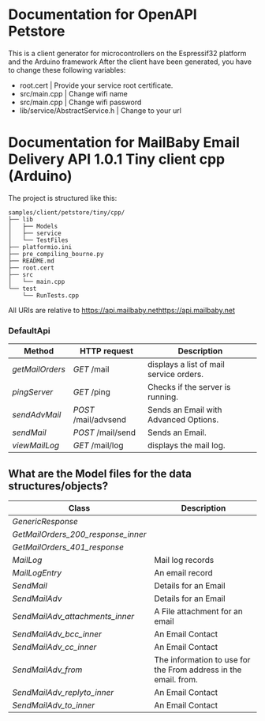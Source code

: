 # Documentation for OpenAPI Petstore
This is a client generator for microcontrollers on the Espressif32 platform and the Arduino framework
After the client have been generated, you have to change these following variables:
- root.cert | Provide your service root certificate.
- src/main.cpp | Change wifi name
- src/main.cpp | Change wifi password
- lib/service/AbstractService.h | Change to your url

# Documentation for MailBaby Email Delivery API 1.0.1 Tiny client cpp (Arduino) 

The project is structured like this:
```
samples/client/petstore/tiny/cpp/
├── lib
│   ├── Models
│   ├── service
│   └── TestFiles
├── platformio.ini
├── pre_compiling_bourne.py
├── README.md
├── root.cert
├── src
│   └── main.cpp
└── test
    └── RunTests.cpp
```

All URIs are relative to https://api.mailbaby.nethttps://api.mailbaby.net

### DefaultApi
|Method | HTTP request | Description|
|------------- | ------------- | -------------|
|*getMailOrders* | *GET* /mail | displays a list of mail service orders.|
|*pingServer* | *GET* /ping | Checks if the server is running.|
|*sendAdvMail* | *POST* /mail/advsend | Sends an Email with Advanced Options.|
|*sendMail* | *POST* /mail/send | Sends an Email.|
|*viewMailLog* | *GET* /mail/log | displays the mail log.|


## What are the Model files for the data structures/objects?
|Class | Description|
|------------- | -------------|
|*GenericResponse* | |
|*GetMailOrders_200_response_inner* | |
|*GetMailOrders_401_response* | |
|*MailLog* | Mail log records|
|*MailLogEntry* | An email record|
|*SendMail* | Details for an Email|
|*SendMailAdv* | Details for an Email|
|*SendMailAdv_attachments_inner* | A File attachment for an email|
|*SendMailAdv_bcc_inner* | An Email Contact|
|*SendMailAdv_cc_inner* | An Email Contact|
|*SendMailAdv_from* | The information to use for the From address in the email. from.|
|*SendMailAdv_replyto_inner* | An Email Contact|
|*SendMailAdv_to_inner* | An Email Contact|

